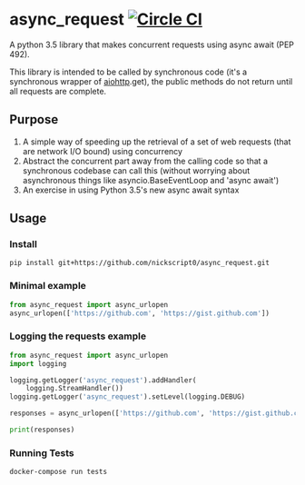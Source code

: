 # async_request [![Circle CI](https://circleci.com/gh/nickscript0/async_request.svg?style=svg)](https://circleci.com/gh/nickscript0/async_request)
A python 3.5 library that makes concurrent requests using async await (PEP 492).

This library is intended to be called by synchronous code (it's a synchronous wrapper of [aiohttp](https://github.com/KeepSafe/aiohttp).get), the public methods do not return until all requests are complete.

## Purpose
1. A simple way of speeding up the retrieval of a set of web requests (that are network I/O bound) using concurrency
1. Abstract the concurrent part away from the calling code so that a synchronous codebase can call this (without worrying about asynchronous things like asyncio.BaseEventLoop and 'async await')
1. An exercise in using Python 3.5's new async await syntax

## Usage
### Install
```
pip install git+https://github.com/nickscript0/async_request.git
```

### Minimal example
```python
from async_request import async_urlopen
async_urlopen(['https://github.com', 'https://gist.github.com'])
```

### Logging the requests example
```python
from async_request import async_urlopen
import logging

logging.getLogger('async_request').addHandler(
    logging.StreamHandler())
logging.getLogger('async_request').setLevel(logging.DEBUG)

responses = async_urlopen(['https://github.com', 'https://gist.github.com'])

print(responses)
```

### Running Tests
```
docker-compose run tests
```
